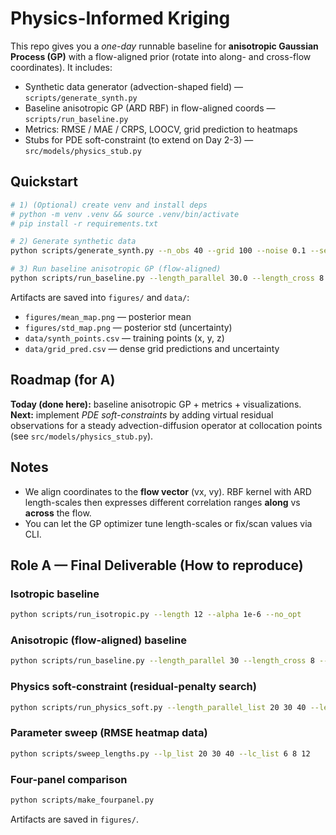 # Physics-Informed Kriging 

This repo gives you a *one-day* runnable baseline for **anisotropic Gaussian Process (GP)**
with a flow-aligned prior (rotate into along- and cross-flow coordinates). It includes:

- Synthetic data generator (advection-shaped field) — `scripts/generate_synth.py`
- Baseline anisotropic GP (ARD RBF) in flow-aligned coords — `scripts/run_baseline.py`
- Metrics: RMSE / MAE / CRPS, LOOCV, grid prediction to heatmaps
- Stubs for PDE soft-constraint (to extend on Day 2-3) — `src/models/physics_stub.py`

## Quickstart

```bash
# 1) (Optional) create venv and install deps
# python -m venv .venv && source .venv/bin/activate
# pip install -r requirements.txt

# 2) Generate synthetic data
python scripts/generate_synth.py --n_obs 40 --grid 100 --noise 0.1 --seed 42

# 3) Run baseline anisotropic GP (flow-aligned)
python scripts/run_baseline.py --length_parallel 30.0 --length_cross 8.0 --alpha 1e-6 --seed 42
```

Artifacts are saved into `figures/` and `data/`:
- `figures/mean_map.png` — posterior mean
- `figures/std_map.png` — posterior std (uncertainty)
- `data/synth_points.csv` — training points (x, y, z)
- `data/grid_pred.csv` — dense grid predictions and uncertainty

## Roadmap (for A)

**Today (done here):** baseline anisotropic GP + metrics + visualizations.  
**Next:** implement *PDE soft-constraints* by adding virtual residual observations for a steady
advection-diffusion operator at collocation points (see `src/models/physics_stub.py`).

## Notes

- We align coordinates to the **flow vector** (vx, vy). RBF kernel with ARD length-scales then
  expresses different correlation ranges **along** vs **across** the flow.
- You can let the GP optimizer tune length-scales or fix/scan values via CLI.


## Role A — Final Deliverable (How to reproduce)

### Isotropic baseline
```bash
python scripts/run_isotropic.py --length 12 --alpha 1e-6 --no_opt
```

### Anisotropic (flow-aligned) baseline
```bash
python scripts/run_baseline.py --length_parallel 30 --length_cross 8 --alpha 1e-6 --no_opt
```

### Physics soft-constraint (residual-penalty search)
```bash
python scripts/run_physics_soft.py --length_parallel_list 20 30 40 --length_cross_list 6 8 12 --lambda_phys 1.0 --kappa 1.0
```

### Parameter sweep (RMSE heatmap data)
```bash
python scripts/sweep_lengths.py --lp_list 20 30 40 --lc_list 6 8 12
```

### Four-panel comparison
```bash
python scripts/make_fourpanel.py
```
Artifacts are saved in `figures/`.
